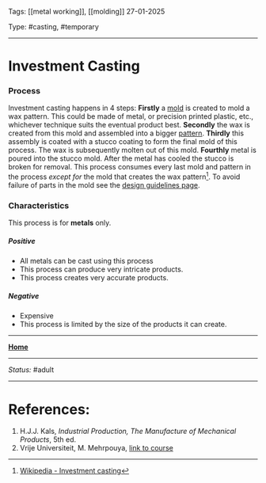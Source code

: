 Tags: [[metal working]], [[molding]]
27-01-2025

Type: #casting, #temporary

---
# Investment Casting
### Process
Investment casting happens in 4 steps: __Firstly__ a [mold](!%20Manufacturing%20Technologies%20Overview.md#Terms%20and%20Disambiguation) is created to mold a wax pattern. This could be made of metal, or precision printed plastic, etc., whichever technique suits the eventual product best. __Secondly__ the wax is created from this mold and assembled into a bigger [pattern](!%20Manufacturing%20Technologies%20Overview.md#Terms%20and%20Disambiguation). __Thirdly__ this assembly is coated with a stucco coating to form the final mold of this process. The wax is subsequently molten out of this mold. __Fourthly__ metal is poured into the stucco mold. After the metal has cooled the stucco is broken for removal. This process consumes every last mold and pattern in the process _except for_ the mold that creates the wax pattern[^invest].
To avoid failure of parts in the mold see the [design guidelines page](Design%20Rules%20Casting.md).
### Characteristics
This process is for __metals__ only.
##### Positive
- All metals can be cast using this process
- This process can produce very intricate products.
- This process creates very accurate products.
##### Negative
- Expensive
- This process is limited by the size of the products it can create.







---
__[Home](!%20Manufacturing%20Technologies%20Overview.md)__

---
_Status:_ #adult

---
# References:
[^invest]: [Wikipedia - Investment casting](https://en.wikipedia.org/wiki/Investment_casting)
1. H.J.J. Kals, _Industrial Production, The Manufacture of Mechanical Products_, 5th ed.
2. Vrije Universiteit, M. Mehrpouya, [link to course](https://canvas.utwente.nl/courses/15351)